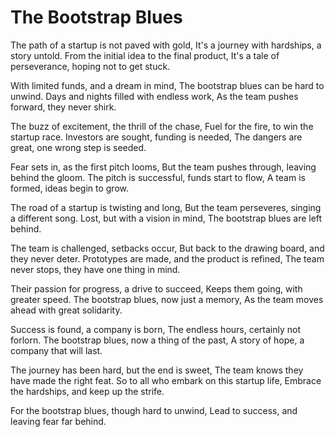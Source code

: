 # The Bootstrap Blues

The path of a startup is not paved with gold,
It's a journey with hardships, a story untold.
From the initial idea to the final product,
It's a tale of perseverance, hoping not to get stuck.

With limited funds, and a dream in mind,
The bootstrap blues can be hard to unwind.
Days and nights filled with endless work,
As the team pushes forward, they never shirk.

The buzz of excitement, the thrill of the chase,
Fuel for the fire, to win the startup race.
Investors are sought, funding is needed,
The dangers are great, one wrong step is seeded.

Fear sets in, as the first pitch looms,
But the team pushes through, leaving behind the gloom.
The pitch is successful, funds start to flow,
A team is formed, ideas begin to grow.

The road of a startup is twisting and long,
But the team perseveres, singing a different song.
Lost, but with a vision in mind,
The bootstrap blues are left behind.

The team is challenged, setbacks occur,
But back to the drawing board, and they never deter.
Prototypes are made, and the product is refined,
The team never stops, they have one thing in mind.

Their passion for progress, a drive to succeed,
Keeps them going, with greater speed.
The bootstrap blues, now just a memory,
As the team moves ahead with great solidarity.

Success is found, a company is born,
The endless hours, certainly not forlorn.
The bootstrap blues, now a thing of the past,
A story of hope, a company that will last.

The journey has been hard, but the end is sweet,
The team knows they have made the right feat.
So to all who embark on this startup life,
Embrace the hardships, and keep up the strife.

For the bootstrap blues, though hard to unwind,
Lead to success, and leaving fear far behind.